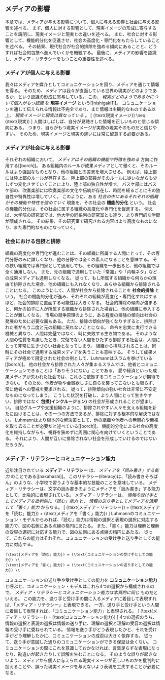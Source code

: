 
## メディアの影響
本章では、メディアが与える影響について、個人に与える影響と社会に与える影響を述べる。
まず、個人に対する影響として、現実イメージの形成に寄与することを説明し、現実イメージと現実との違いを述べる。
また、社会に対する影響として、機能的分化を促進させ、社会の高度化・専門化をもたらしていることを述べる。
その結果、現代社会が社会的排除を強める傾向にあることと、どうすれば社会的包摂へ進んでいくかを概観する。
最後に、メディアの影響を認識し、メディア・リテラシーをもつことの重要性を述べる。

### メディアが個人に与える影響
我々はメディアを媒介としてコミュニケーションを図り、メディアを通じて情報を得る。
そのため、メディアは我々が直面している世界の現実がどのようであるか、という認識の形成に寄与している。
この、 *現実がどのようであるかについて個人がもつ認識* を **現実イメージ** という\[[nishigaki1]\]。
コミュニケーションを通して伝えられる情報は不完全であり、また情報は主観的なものである以上、 *現実イメージと現実は異なっている* 。
\[ (\text{現実イメージ}) \neq (\text{現実}) \]
人間はしばしば、自分が見聴きした情報を正しいものと信じる傾向にある。
つまり、自らがもつ現実イメージが実際の現実そのものだと信じやすい。
そのため、現実イメージと現実の違いには常に留意する必要がある。

### メディアが社会に与える影響
それぞれの組織において、 *メディアはその組織の機能や特徴を強める* 方向に作用する\[[borch]\]。
ある組織内のルールが成果メディアとして働くと、そのルールはより強固なものとなり、他の組織との差異を増大させる。
例えば、陸上部には陸上部のルールが存在する。
陸上部の部員がそのルールに従いながらも少しずつ変化させていくことにより、陸上部の独自性が増す。
バスケ部にはバスケ部の、吹奏楽部には吹奏楽部の文化や伝統が存在し、時間を経るごとにその独自性や特異性は増していく。
このように、ある *社会の中にあるそれぞれの組織がその機能や特性を強めていく* 現象を、その社会の **機能的分化** という。
社会の機能的分化は、その社会に属する組織の高度化や専門化を促進する。
例えば、大学院の研究室では、他大学の同系列の研究室とも違う、より専門的な学問が醸成される。
その結果、その研究室で研究される内容はより高度なものになり、また専門的なものになっていく。

### 社会における包摂と排除
組織の高度化や専門化が進むことは、その組織に所属する人間にとって、その専門分野のみに詳しくなり、他の分野では全くの素人になることを意味する。
その狭い組織では専門家として通用しても、その組織を一歩出ると、他の組織では全く通用しない。
また、元の組織で通用していた「常識」や「内輪ネタ」などの成果メディアも通用しなくなる。
従って、もし所属する組織から何らかの理由で排除された場合、他の組織にも入れなくなり、あらゆる組織から排除されることになる。
このようにして、人間が社会から排除されることを **社会的排除** という。
社会の機能的分化が進み、それぞれの組織が高度化・専門化すればするほど、社会的排除に直面する可能性は大きくなる。
社会的排除の傾向が強まると、何かの拍子に人が所属する組織から排除された場合に、他の組織に参入することが難しくなる。
市場の競争原理のように、ある程度の排除の傾向は社会の発展のために必要な面もある。
ただ、排除の傾向が強くなりすぎると、排除された者がもう二度と元の組織に戻れないことになる。
命令を忠実に実行できる機械と異なり、人間は完璧ではなく、時に失敗する生き物である。
そのような人間の性質を考慮したとき、完璧でない人間をひたすら排除する社会は、人間にとって非常に生きづらい社会となってしまう。
組織から排除されることは、同時にその社会で通用する成果メディアを失うことも意味する。
そうして成果メディアが極めて限定された社会の例として、Luhmannはスラムを挙げている\[[borch]\]。
他の社会から排除された人々が集まるスラムでは、他者とコミュニケーションできることは「ありそうにない」ことである。
愛や経済といった成果メディアが失われた社会では、これらに依拠するコミュニケーションが期待できない。
そのため、他者が物や金銭欲しさに自らを襲ってこないとも限らず、常に他者への警戒を要求される。
従って、排除傾向の強い社会は非常に不安定なものになってしまう。
こうした状況を打破し、より人間にとって生きやすい、排除ではなく **包摂(インクルージョン)** の社会が形成されることが望ましい。
自助グループや支援組織のように、排除されやすい人々を支える組織を新たに設けることは、その一つの方法であるが、排除に対する根本的な解決ではない。
Luhmannはより根本的な解決策として、他の組織や他者への無関心や無視を取り去ることが必要だと述べている\[[borch]\]。
機能的分化による社会の高度化を維持しながらも、視野を狭めずに周囲に関心を向けていくということである。
それにより、人間が互いに排除されない社会を形成していけるのではないだろうか。

### メディア・リテラシーとコミュニケーション能力
近年注目されている **メディア・リテラシー** は、 *メディアを「読み書き」する能力* のことである\[[nakahashi]\]。
このリテラシー(literacy)は、「読み書きそろばん」のような、小学校で習うような基本的な技能のことを意味している。
メディア・リテラシーは、文字の読み書きのようにメディアを「読み書き」する能力として、比喩的に表現されている。
メディア・リテラシーは、 *情報の受け手としてメディアを批判的に「読む」能力* と、 *情報の送り手としてメディアを活用して「書く」能力* からなる。
\[ (\text{メディア・リテラシー}) = (\text{メディアを「読む」能力}) + (\text{メディアを「書く」能力}) \]
Luhmannのコミュニケーション・モデルからみれば、「読む」能力は情報の選択と表現の選択に対応する能力で、図の右側にある点線の楕円にあたる。
また、「書く」能力は理解と理解の受容の選択に対応する能力で、図の左側にある点線の楕円にあたる。
従って、これらの能力はそれぞれ、コミュニケーションの受け手と送り手としての能力に対応する。

	(\text{メディアを「読む」能力}) = (\text{コミュニケーションの受け手としての能力}) \\
	(\text{メディアを「書く」能力}) = (\text{コミュニケーションの送り手としての能力}) \\

コミュニケーションの送り手や受け手としての能力を **コミュニケーション能力** と呼ぶと、コミュニケーション・モデルはこれら4つの選択から構成されるので、 *メディア・リテラシーとコミュニケーション能力は本質的に同じ* ものだといえる。
この能力を、送り手と受け手の間に入るメディアに着目して表現すれば、「メディア・リテラシー」と表現できる。
一方、送り手と受け手という人間に着目して表現すれば、「コミュニケーション能力」と表現される。
\[ (\text{メディア・リテラシー}) = (\text{コミュニケーション能力}) \]
4つの選択のうち、情報の選択と表現の選択は情報の送り手に、理解の選択と理解の受容の選択は情報の受け手に委ねられている。
情報を送り手がどう表現したかと、それを受け手がどう理解したかに、コミュニケーションの成否は大きく依存する。
従って、送り手が意図した通りのコミュニケーションができる保証は全くない。
コミュニケーションの際にこれを意識しておかなければ、言葉足らずな表現になったり、勘違いが起きたりして誤解を生むことになる。
そのような誤りが起きないよう、メディアから個人に与えられる現実イメージが正しいものかを批判的に捉えることや、誤った現実イメージを与えないよう表現を工夫することが必要になる。
